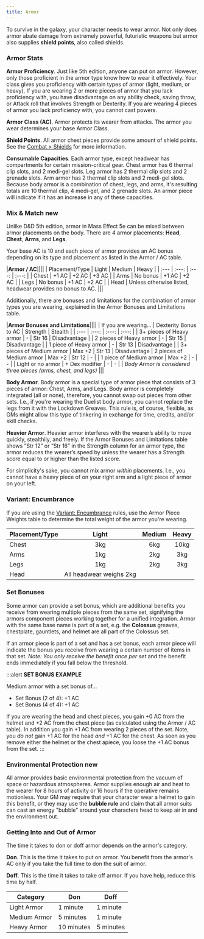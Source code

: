 ```yaml
---
title: Armor
---
```

To survive in the galaxy, your character needs to wear armor. Not only does armor abate damage from extremely powerful,
futuristic weapons but armor also supplies __shield points__, also called shields.

### Armor Stats

__Armor Proficiency__. Just like 5th edition, anyone can put on armor. However, only those proficient in the armor type
know how to wear it effectively. Your class gives you proficiency with certain types of armor (light, medium, or heavy).
If you are wearing 2 or more pieces of armor that you lack proficiency with, you have disadvantage on any ability check,
saving throw, or Attack roll that involves Strength or Dexterity. If you are wearing 4 pieces of armor you lack
proficiency with, you cannot cast powers.

__Armor Class (AC)__. Armor protects its wearer from attacks. The armor you wear determines your base Armor Class.

__Shield Points__. All armor chest pieces provide some amount of shield points.
See the [Combat > Shields](/manual/combat#shields) for more information.

__Consumable Capacities__. Each armor type, except headwear has compartments for certain mission-critical gear. Chest armor
has 6 thermal clip slots, and 2 medi-gel slots. Leg armor has 2 thermal clip slots and 2 grenade slots. Arm armor has 2 thermal clip slots and 2 medi-gel slots.
Because body armor is a combination of chest, legs, and arms, it's resulting totals are 10 thermal clip, 4 medi-gel, and 2 grenade slots.
An armor piece will indicate if it has an increase in any of these capacities.

### Mix & Match <v-chip color="info" small>new</v-chip>
Unlike D&D 5th edition, armor in Mass Effect 5e can be mixed between armor placements on the body. There are 4 armor placements:
__Head__, __Chest__, __Arms__, and __Legs__.

Your base AC is 10 and each piece of armor provides an AC bonus depending on its type and placement as listed in
the Armor / AC table.

|__Armor / AC__||||
| Placement/Type | Light | Medium | Heavy |
| :--- | :---: | :---: | :---: |
| Chest | +1 AC | +2 AC | +3 AC |
| Arms | No bonus | +1 AC | +2 AC |
| Legs | No bonus | +1 AC | +2 AC |
| Head | Unless otherwise listed, headwear provides no bonus to AC. |||

Additionally, there are bonuses and limitations for the combination of armor types you are wearing,
explained in the Armor Bonuses and Limitations table.

|__Armor Bonuses and Limitations__||||
| If you are wearing... | Dexterity Bonus to AC | Strength | Stealth |
| :--- | :---: | :---: | :---: |
| 3+ pieces of Heavy armor | - | Str 16 | Disadvantage |
| 2 pieces of Heavy armor | - | Str 15 | Disadvantage |
| 1 piece of Heavy armor | - | Str 13 | Disadvantage |
| 3+ pieces of Medium armor | Max +2 | Str 13 | Disadvantage
| 2 pieces of Medium armor | Max +2 | Str 12 | - |
| 1 piece of Medium armor | Max +2 | - | - |
| Light or no armor | + Dex modifier | - | - |
| _Body Armor is considered three pieces (arms, chest, and legs)_ |||

__Body Armor__. Body armor is a special type of armor piece that consists of 3 pieces of armor: Chest, Arms, and Legs. Body
armor is completely integrated (all or none), therefore, you cannot swap out pieces from other sets. I.e., if you're
wearing the Duelist body armor, you cannot replace the legs from it with the Lockdown Greaves. This rule is, of course, flexible,
as GMs might allow this type of tinkering in exchange for time, credits, and/or skill checks.

__Heavier Armor__. Heavier armor interferes with the wearer’s ability to move quickly, stealthily, and freely. If the
Armor Bonuses and Limitations table shows “Str 12” or “Str 16” in the Strength column for an armor type, the armor
reduces the wearer’s speed by <me-distance length="10" /> unless the wearer has a Strength score equal to or higher than the listed score.

For simplicity's sake, you cannot mix armor *within* placements. I.e., you cannot have a heavy piece of on your right arm
and a light piece of armor on your left.

### Variant: Encumbrance
If you are using the [Variant: Encumbrance](/manual/using-ability-scores#strength) rules,
use the Armor Piece Weights table to determine the total weight of the armor you're wearing.

|Placement/Type|Light|Medium|Heavy|
|:---|:---:|:---:|:---:|
|Chest|3kg|6kg|10kg|
|Arms|1kg|2kg|3kg|
|Legs|1kg|2kg|3kg|
|Head|All headwear weighs 2kg|||

### Set Bonuses
Some armor can provide a set bonus, which are additional benefits you receive from wearing multiple pieces from the same set, signifying the armors
component pieces working together for a unified integration. Armor with the same base name is part of a set, e.g. the __Colossus__ greaves, chestplate,
gauntlets, and helmet are all part of the Colossus set.

If an armor piece is part of a set and has a set bonus, each armor piece will indicate the bonus you receive from wearing
a certain number of items in that set. _Note: You only receive the benefit once per set_ and the benefit ends immediately if you fall below the threshold.

:::alert
__SET BONUS EXAMPLE__

Medium armor with a set bonus of...
- Set Bonus (2 of 4): +1 AC
- Set Bonus (4 of 4): +1 AC

If you are wearing the head and chest pieces, you gain +0 AC from the helmet and +2 AC from the chest piece (as calculated
using the Armor / AC table). In addition you gain +1 AC from wearing 2 pieces of the set. Note, you _do not_ gain +1 AC
for the head _and_ +1 AC for the chest. As soon as you remove either the helmet or the chest
apiece, you loose the +1 AC bonus from the set.
:::

### Environmental Protection <v-chip color="info" small>new</v-chip>
All armor provides basic environmental protection from the vacuum of space or hazardous atmospheres. Armor supplies enough
air and heat to the wearer for 8 hours of activity or 16 hours if the operative remains motionless. Your GM may require
that your character wear a helmet to gain this benefit, or they may use the __bubble rule__ and claim that all armor suits
can cast an energy "bubble" around your characters head to keep air in and the environment out.

### Getting Into and Out of Armor
The time it takes to don or doff armor depends on the armor's category.

__Don__. This is the time it takes to put on armor. You benefit from the armor's AC only if you take the full time to don the suit of armor.

__Doff__. This is the time it takes to take off armor. If you have help, reduce this time by half.

Category | Don | Doff
--- | --- | ---
Light Armor | 1 minute | 1 minute
Medium Armor | 5 minutes | 1 minute
Heavy Armor | 10 minutes | 5 minutes

<me-source-reference pages="62-63"></me-source-reference>
